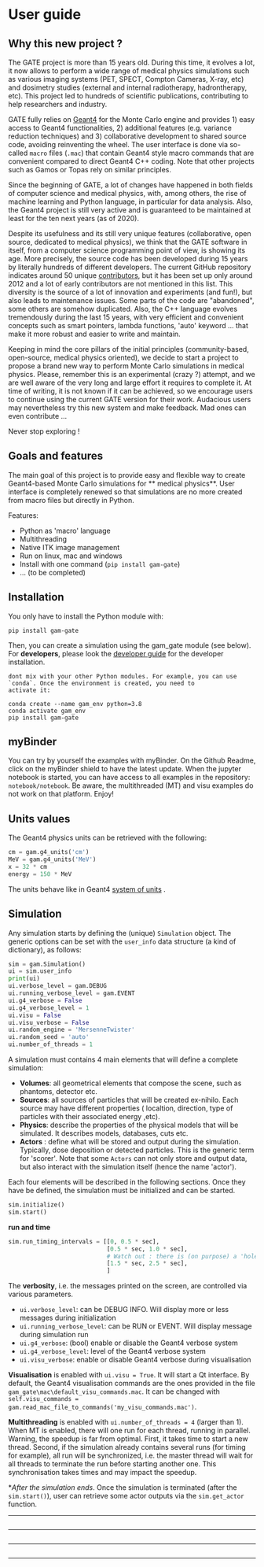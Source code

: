 # User guide

## Why this new project ?

The GATE project is more than 15 years old. During this time, it evolves a lot, it now allows to perform a wide range of
medical physics simulations such as various imaging systems (PET, SPECT, Compton Cameras, X-ray, etc) and dosimetry
studies (external and internal radiotherapy, hadrontherapy, etc). This project led to hundreds of scientific
publications, contributing to help researchers and industry.

GATE fully relies on [Geant4](http://www.geant4.org) for the Monte Carlo engine and provides 1) easy access to Geant4
functionalities, 2) additional features (e.g. variance reduction techniques) and 3) collaborative development to shared
source code, avoiding reinventing the wheel. The user interface is done via so-called `macro` files (`.mac`) that
contain Geant4 style macro commands that are convenient compared to direct Geant4 C++ coding. Note that other projects
such as Gamos or Topas rely on similar principles.

Since the beginning of GATE, a lot of changes have happened in both fields of computer science and medical physics,
with, among others, the rise of machine learning and Python language, in particular for data analysis. Also, the Geant4
project is still very active and is guaranteed to be maintained at least for the ten next years (as of 2020).

Despite its usefulness and its still very unique features (collaborative, open source, dedicated to medical physics), we
think that the GATE software in itself, from a computer science programming point of view, is showing its age. More
precisely, the source code has been developed during 15 years by literally hundreds of different developers. The current
GitHub repository indicates around 50 unique [contributors](https://github.com/OpenGATE/Gate/blob/develop/AUTHORS), but
it has been set up only around 2012 and a lot of early contributors are not mentioned in this list. This diversity is
the source of a lot of innovation and experiments (and fun!), but also leads to maintenance issues. Some parts of the
code are "abandoned", some others are somehow duplicated. Also, the C++ language evolves tremendously during the last 15
years, with very efficient and convenient concepts such as smart pointers, lambda functions, 'auto' keyword ... that
make it more robust and easier to write and maintain.

Keeping in mind the core pillars of the initial principles (community-based, open-source, medical physics oriented), we
decide to start a project to propose a brand new way to perform Monte Carlo simulations in medical physics. Please,
remember this is an experimental (crazy ?) attempt, and we are well aware of the very long and large effort it requires
to complete it. At time of writing, it is not known if it can be achieved, so we encourage users to continue using the
current GATE version for their work. Audacious users may nevertheless try this new system and make feedback. Mad ones
can even contribute ...

Never stop exploring !

## Goals and features

The main goal of this project is to provide easy and flexible way to create Geant4-based Monte Carlo simulations for **
medical physics**. User interface is completely renewed so that simulations are no more created from macro files but
directly in Python.

Features:

- Python as 'macro' language
- Multithreading
- Native ITK image management
- Run on linux, mac and windows
- Install with one command (`pip install gam-gate`)
- ... (to be completed)

## Installation

You only have to install the Python module with:

    pip install gam-gate

Then, you can create a simulation using the gam_gate module (see below). For **developers**, please look
the [developer guide](developer_guide) for the developer installation.

```{tip} We highly recommend creating a specific python environment to 1) be sure all dependencies are handled properly and 2)
dont mix with your other Python modules. For example, you can use `conda`. Once the environment is created, you need to
activate it:
```

    conda create --name gam_env python=3.8
    conda activate gam_env
    pip install gam-gate

## myBinder

You can try by yourself the examples with myBinder. On the Github Readme, click on the myBinder shield to have the latest update. When the jupyter notebook is started, you can have access to all examples in the repository: `notebook/notebook`. Be aware, the multithreaded (MT) and visu examples do not work on that platform. Enjoy!

## Units values

The Geant4 physics units can be retrieved with the following:

```python
cm = gam.g4_units('cm')
MeV = gam.g4_units('MeV')
x = 32 * cm
energy = 150 * MeV
```

The units behave like in
Geant4 [system of units](https://geant4.web.cern.ch/sites/default/files/geant4/collaboration/working_groups/electromagnetic/gallery/units/SystemOfUnits.html)
.

## Simulation

Any simulation starts by defining the (unique) `Simulation` object. The generic options can be set with the `user_info`
data structure (a kind of dictionary), as follows:

```python
sim = gam.Simulation()
ui = sim.user_info
print(ui)
ui.verbose_level = gam.DEBUG
ui.running_verbose_level = gam.EVENT
ui.g4_verbose = False
ui.g4_verbose_level = 1
ui.visu = False
ui.visu_verbose = False
ui.random_engine = 'MersenneTwister'
ui.random_seed = 'auto'
ui.number_of_threads = 1
```

A simulation must contains 4 main elements that will define a complete simulation:

- **Volumes**: all geometrical elements that compose the scene, such as phantoms, detector etc.
- **Sources**: all sources of particles that will be created ex-nihilo. Each source may have different properties (
  localtion, direction, type of particles with their associated energy ,etc).
- **Physics**: describe the properties of the physical models that will be simulated. It describes models, databases,
  cuts etc.
- **Actors** : define what will be stored and output during the simulation. Typically, dose deposition or detected
  particles. This is the generic term for 'scorer'. Note that some `Actors` can not only store and output data, but also
  interact with the simulation itself (hence the name 'actor').

Each four elements will be described in the following sections. Once they have be defined, the simulation must be
initialized and can be started.

```python
sim.initialize()
sim.start()
```

**run and time**

```python
sim.run_timing_intervals = [[0, 0.5 * sec],
                            [0.5 * sec, 1.0 * sec],
                            # Watch out : there is (on purpose) a 'hole' in the timeline
                            [1.5 * sec, 2.5 * sec],
                            ]
```

The **verbosity**, i.e. the messages printed on the screen, are controlled via various parameters.

- `ui.verbose_level`: can be DEBUG INFO. Will display more or less messages during initialization
- `ui.running_verbose_level`: can be RUN or EVENT. Will display message during simulation run
- `ui.g4_verbose`: (bool) enable or disable the Geant4 verbose system
- `ui.g4_verbose_level`: level of the Geant4 verbose system
- `ui.visu_verbose`: enable or disable Geant4 verbose during visualisation

**Visualisation** is enabled with `ui.visu = True`. It will start a Qt interface. By default, the Geant4 visualisation commands are the ones provided in the file `gam_gate\mac\default_visu_commands.mac`. It can be changed with `self.visu_commands = gam.read_mac_file_to_commands('my_visu_commands.mac')`.

**Multithreading** is enabled with `ui.number_of_threads = 4` (larger than 1). When MT is enabled, there will one run for each thread, running in parallel. Warning, the speedup is far from optimal. First, it takes time to start a new thread. Second, if the simulation already contains several runs (for timing for example), all run will be synchronized, i.e. the master thread will wait for all threads to terminate the run before starting another one. This synchronisation takes times and may impact the speedup. 


**After the simulation ends*. Once the simulation is terminated (after the `sim.start()`), user can retrieve some actor outputs via the `sim.get_actor` function. 

------------

```{include} user_guide_volumes.md
```

------------

```{include} user_guide_sources.md
```

------------

```{include} user_guide_physics.md
```

------------

```{include} user_guide_actors.md
```


